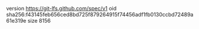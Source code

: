 version https://git-lfs.github.com/spec/v1
oid sha256:f43145feb656ced8bd725f879264915f74456adf1fb0130ccbd72489a61e319e
size 8156
